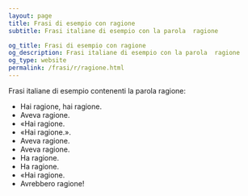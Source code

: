```yaml
---
layout: page
title: Frasi di esempio con ragione 
subtitle: Frasi italiane di esempio con la parola  ragione

og_title: Frasi di esempio con ragione 
og_description: Frasi italiane di esempio con la parola  ragione
og_type: website
permalink: /frasi/r/ragione.html
---
```


Frasi italiane di esempio contenenti la parola ragione:


- Hai ragione, hai ragione.
- Aveva ragione.
- «Hai ragione.
- «Hai ragione.».
- Aveva ragione.
- Aveva ragione.
- Ha ragione.
- Ha ragione.
- «Hai ragione.
- Avrebbero ragione!
